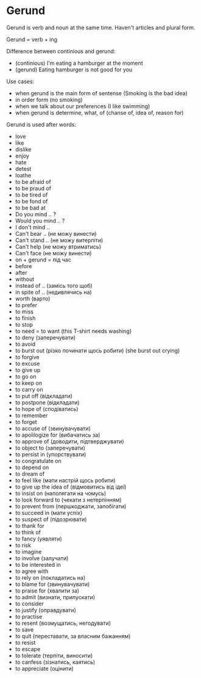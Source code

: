 # Gerund

Gerund is verb and noun at the same time. Haven't articles and plural form.

Gerund = verb + ing

Difference between continious and gerund:
- (continious) I'm eating a hamburger at the moment
- (gerund) Eating hamburger is not good for you

Use cases:
- when gerund is the main form of sentense (Smoking is the bad idea)
- in order form (no smoking)
- when we talk about our preferences (I like swimming)
- when gerund is determine, what, of (chanse of, idea of, reason for)


Gerund is used after words:
- love
- like
- dislike
- enjoy
- hate
- detest
- loathe
- to be afraid of
- to be praud of
- to be tired of
- to be fond of
- to be bad at
- Do you mind .. ?
- Would you mind .. ?
- I don't mind ..
- Can't bear .. (не можу винести)
- Can't stand .. (не можу витерпіти)
- Can't help (не можу втриматись)
- Can't face (не можу винести)
- on + gerund = під час
- before
- after
- without
- instead of .. (замісь того щоб)
- in spite of .. (недивлячись на)
- worth (варто)
- to prefer
- to miss
- to finish
- to stop
- to need = to want (this T-shirt needs washing)
- to deny (заперечувати)
- to avoid
- to burst out (різко починати щось робити) (she burst out crying)
- to forgive
- to excuse
- to give up
- to go on
- to keep on
- to carry on
- to put off (відкладати)
- to postpone (відкладати)
- to hope of (сподіватись)
- to remember
- to forget
- to accuse of (звинувачувати)
- to apolilogize for (вибачатись за)
- to approve of (доводити, підтверджувати)
- to object to (заперечувати)
- to persist in (упорствувати)
- to congratulate on
- to depend on
- to dream of
- to feel like (мати настрій щось робити)
- to give up the idea of (відмовитись від ідеї)
- to insist on (наполягати на чомусь)
- to look forward to (чекати з нетерпінням)
- to prevent from (першкоджати, запобігати)
- to succeed in (мати успіх)
- to suspect of (підозрювати)
- to thank for
- to think of
- to fancy (уявляти)
- to risk
- to imagine
- to involve (залучати)
- to be interested in
- to agree with
- to rely on (покладатись на)
- to blame for (звинувачувати)
- to praise for (хвалити за)
- to admit (визнати, припускати)
- to consider
- to justify (оправдувати)
- to practise
- to resent (возмущатись, негодувати)
- to save
- to quit (переставати, за власним бажанням)
- to resist
- to escape
- to tolerate (терпіти, виносити)
- to canfess (зізнатись, каятись)
- to appreciate (оцінити)
